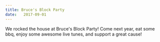```yaml
---
title: Bruce's Block Party
date:   2017-09-01
---
```


We rocked the house at Bruce's Block Party! Come next year, eat some bbq, enjoy some awesome live tunes, and support a great cause! 
